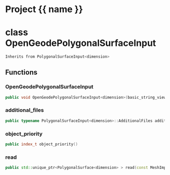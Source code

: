 <script setup>
import {useRoute} from 'vitepress'
const {path} = useRoute()
const tokens = path.split('/')
const words = tokens[2].split('-');
for (let i = 0; i < words.length; i++) {
    words[i] = words[i].charAt(0).toUpperCase() + words[i].slice(1);
    words[i] = words[i].replace('geode', 'Geode')
}
const name = words.join('-');
</script>
# Project {{ name }}

# class OpenGeodePolygonalSurfaceInput


```cpp
Inherits from PolygonalSurfaceInput<dimension>
```



## Functions

### OpenGeodePolygonalSurfaceInput

```cpp
public void OpenGeodePolygonalSurfaceInput<dimension>(basic_string_view filename)
```


### additional_files

```cpp
public typename PolygonalSurfaceInput<dimension>::AdditionalFiles additional_files()
```


### object_priority

```cpp
public index_t object_priority()
```


### read

```cpp
public std::unique_ptr<PolygonalSurface<dimension> > read(const MeshImpl & impl)
```




